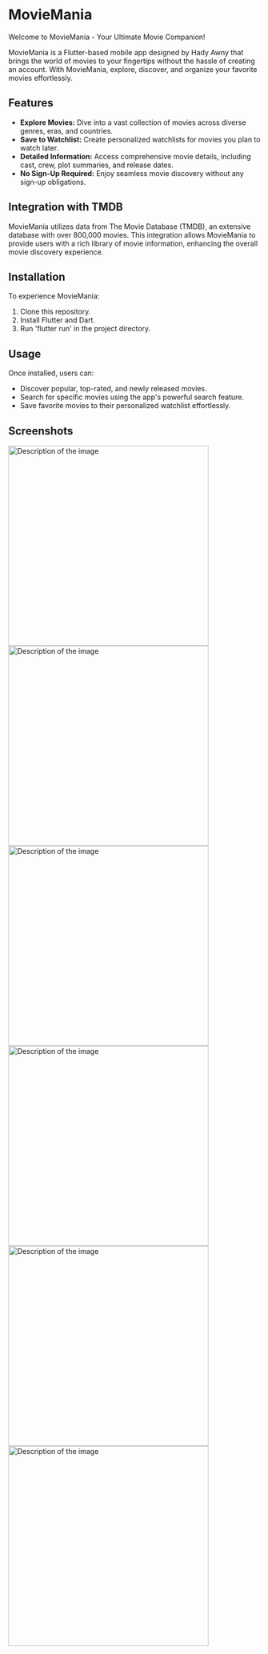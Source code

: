 # MovieMania

Welcome to MovieMania - Your Ultimate Movie Companion!

MovieMania is a Flutter-based mobile app designed by Hady Awny that brings the world of movies to your fingertips without the hassle of creating an account. With MovieMania, explore, discover, and organize your favorite movies effortlessly.

## Features

- **Explore Movies:** Dive into a vast collection of movies across diverse genres, eras, and countries.
- **Save to Watchlist:** Create personalized watchlists for movies you plan to watch later.
- **Detailed Information:** Access comprehensive movie details, including cast, crew, plot summaries, and release dates.
- **No Sign-Up Required:** Enjoy seamless movie discovery without any sign-up obligations.

## Integration with TMDB

MovieMania utilizes data from The Movie Database (TMDB), an extensive database with over 800,000 movies. This integration allows MovieMania to provide users with a rich library of movie information, enhancing the overall movie discovery experience.

## Installation

To experience MovieMania:
1. Clone this repository.
2. Install Flutter and Dart.
3. Run 'flutter run' in the project directory.

## Usage

Once installed, users can:
- Discover popular, top-rated, and newly released movies.
- Search for specific movies using the app's powerful search feature.
- Save favorite movies to their personalized watchlist effortlessly.

## Screenshots


<img src="https://github.com/hadyawny/moviemania/assets/65902518/538d732d-365d-4814-8830-4f38b9ad2087" alt="Description of the image" width="400" height="auto">
<img src="https://github.com/hadyawny/moviemania/assets/65902518/4a7ab601-488c-4e8d-9535-1dd16ac1a696" alt="Description of the image" width="400" height="auto">
<img src="https://github.com/hadyawny/moviemania/assets/65902518/488f207f-5f52-4e14-80c4-0f1809e6f34b" alt="Description of the image" width="400" height="auto">
<img src="https://github.com/hadyawny/moviemania/assets/65902518/218fc1ba-02be-43ae-8770-e7c90cc4f054" alt="Description of the image" width="400" height="auto">
<img src="https://github.com/hadyawny/moviemania/assets/65902518/1feb797c-ad61-4297-88c0-f4cdb6dabe02" alt="Description of the image" width="400" height="auto">
<img src="https://github.com/hadyawny/moviemania/assets/65902518/d27a836f-da10-46de-9d59-872bf58048f2" alt="Description of the image" width="400" height="auto">
